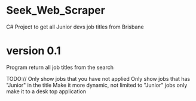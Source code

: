 # Seek_Web_Scraper

C# Project to get all Junior devs job titles from Brisbane

# version 0.1
Program return all job titles from the search




TODO://
 Only show jobs that you have not applied
 Only show jobs that has "Junior" in the title
 Make it more dynamic, not limited to "Junior" jobs only
 make it to a desk top application
